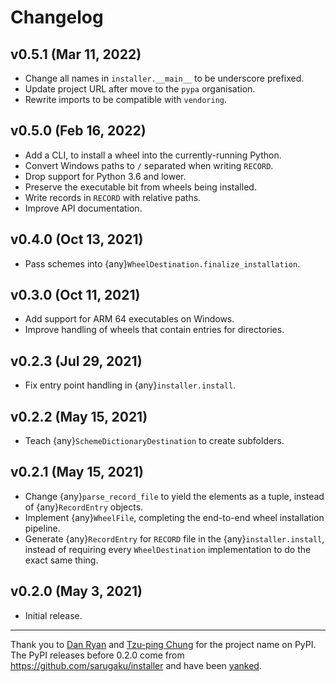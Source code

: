# Changelog

## v0.5.1 (Mar 11, 2022)

- Change all names in `installer.__main__` to be underscore prefixed.
- Update project URL after move to the `pypa` organisation.
- Rewrite imports to be compatible with `vendoring`.

## v0.5.0 (Feb 16, 2022)

- Add a CLI, to install a wheel into the currently-running Python.
- Convert Windows paths to `/` separated when writing `RECORD`.
- Drop support for Python 3.6 and lower.
- Preserve the executable bit from wheels being installed.
- Write records in `RECORD` with relative paths.
- Improve API documentation.

## v0.4.0 (Oct 13, 2021)

- Pass schemes into {any}`WheelDestination.finalize_installation`.

## v0.3.0 (Oct 11, 2021)

- Add support for ARM 64 executables on Windows.
- Improve handling of wheels that contain entries for directories.

## v0.2.3 (Jul 29, 2021)

- Fix entry point handling in {any}`installer.install`.

## v0.2.2 (May 15, 2021)

- Teach {any}`SchemeDictionaryDestination` to create subfolders.

## v0.2.1 (May 15, 2021)

- Change {any}`parse_record_file` to yield the elements as a tuple, instead of
  {any}`RecordEntry` objects.
- Implement {any}`WheelFile`, completing the end-to-end wheel installation
  pipeline.
- Generate {any}`RecordEntry` for `RECORD` file in the
  {any}`installer.install`, instead of requiring every `WheelDestination`
  implementation to do the exact same thing.

## v0.2.0 (May 3, 2021)

- Initial release.

---

Thank you to [Dan Ryan] and [Tzu-ping Chung] for the project name on
PyPI. The PyPI releases before 0.2.0 come from
<https://github.com/sarugaku/installer> and have been [yanked].

[dan ryan]: https://github.com/techalchemy
[tzu-ping chung]: https://github.com/uranusjr
[yanked]: https://www.python.org/dev/peps/pep-0592/#abstract
